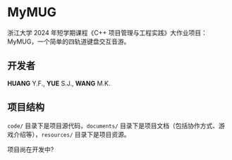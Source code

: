 # MyMUG

浙江大学 2024 年短学期课程《C++ 项目管理与工程实践》大作业项目：MyMUG，一个简单的四轨道键盘交互音游。

## 开发者

**HUANG** Y.F., **YUE** S.J., **WANG** M.K.

## 项目结构

`code/` 目录下是项目源代码，`documents/` 目录下是项目文档（包括协作方式、游戏介绍等），`resources/` 目录下是项目资源。

项目尚在开发中?
